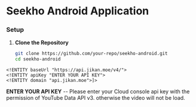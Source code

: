 # Seekho Android Application

### Setup

1. **Clone the Repository**
   ```bash
   git clone https://github.com/your-repo/seekho-android.git
   cd seekho-android


<!DOCTYPE resources [<!ENTITY appname "Seekho">
    <!ENTITY baseUrl "https://api.jikan.moe/v4/">
    <!ENTITY apiKey "ENTER YOUR API KEY">
    <!ENTITY domain "api.jikan.moe">]>

**ENTER YOUR API KEY** -- Please enter your Cloud console api key with the permission of YouTube Data API v3. otherwise the video will not be load.
